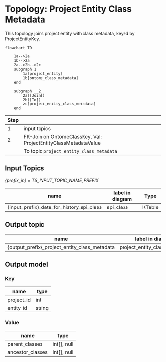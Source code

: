 # Topology: Project Entity Class Metadata

This topology joins project entity with class metadata, keyed by ProjectEntityKey.

```mermaid
flowchart TD
    
    1a-->2a
    1b-->2a
    2a-->2b-->2c
    subgraph 1
        1a[project_entity]
        1b[ontome_class_metadata]
    end

    subgraph __2
        2a([Join])
        2b([To])
        2c[project_entity_class_metadata]
    end  
```

| Step |                                                                 |
|------|-----------------------------------------------------------------|
| 1    | input topics                                                    |
| 2    | FK-Join on OntomeClassKey, Val: ProjectEntityClassMetadataValue |
|      | To topic `project_entity_class_metadata`                        |

## Input Topics

_{prefix_in} = TS_INPUT_TOPIC_NAME_PREFIX_

| name                                      | label in diagram | Type   |
|-------------------------------------------|------------------|--------|
| {input_prefix}_data_for_history_api_class | api_class        | KTable |

## Output topic

| name                                          | label in diagram              |
|-----------------------------------------------|-------------------------------|
| {output_prefix}_project_entity_class_metadata | project_entity_class_metadata |

## Output model

### Key

| name       | type   |
|------------|--------|
| project_id | int    |
| entity_id  | string |

### Value

| name             | type        |
|------------------|-------------|
| parent_classes   | int[], null |
| ancestor_classes | int[], null |
